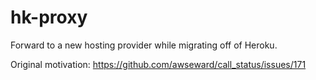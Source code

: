 # hk-proxy

Forward to a new hosting provider while migrating off of Heroku.

Original motivation: https://github.com/awseward/call_status/issues/171
